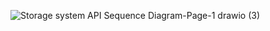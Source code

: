 ![Storage system API Sequence Diagram-Page-1 drawio (3)](https://github.com/stormspirit03/Distributed_file_storage_system/assets/53505985/90fcb4a5-9bbf-4e8b-b15a-81469f365052)

